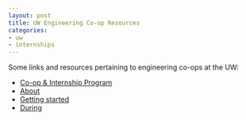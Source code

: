 ```yaml
---
layout: post
title: UW Engineering Co-op Resources
categories:
- uw
- internships
---
```


Some links and resources pertaining to engineering co-ops at the UW:

<ul>
<li><a rel="nofollow" href="http://www.engr.washington.edu/curr_students/coop/index.html">Co-op &amp; Internship Program</a></li>
<li><a rel="nofollow" href="http://www.engr.washington.edu/curr_students/coop/about/index.html">About</a></li>
<li><a rel="nofollow" href="http://www.engr.washington.edu/curr_students/coop/getstarted/index.html">Getting started</a></li>
<li><a rel="nofollow" href="http://www.engr.washington.edu/curr_students/coop/todo/index.html">During</a></li>
</ul>